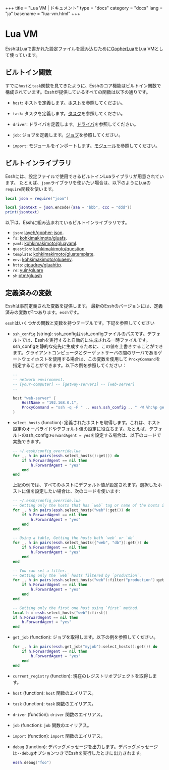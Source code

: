 +++
title = "Lua VM | ドキュメント"
type = "docs"
category = "docs"
lang = "ja"
basename = "lua-vm.html"
+++

# Lua VM

EsshはLuaで書かれた設定ファイルを読み込むために[GopherLua](https://github.com/yuin/gopher-lua)をLua VMとして使っています。

## ビルトイン関数

すでに`host`と`task`関数を見てきたように、Esshのコア機能はビルトイン関数で構成されています。Esshが提供しているすべての関数は以下の通りです。

* `host`: ホストを定義します。[ホスト](/docs/ja/hosts.html)を参照してください。

* `task`: タスクを定義します。[タスク](/docs/ja/tasks.html)を参照してください。

* `driver`: ドライバを定義します。[ドライバ](/docs/ja/drivers.html)を参照してください。

* `job`: ジョブを定義します。[ジョブ](/docs/ja/jobs.html)を参照してください。

* `import`: モジュールをインポートします。[モジュール](/docs/ja/modules.html)を参照してください。

## ビルトインライブラリ

Esshには、設定ファイルで使用できるビルトインLuaライブラリが用意されています。
たとえば、`json`ライブラリを使いたい場合は、以下のようにLuaの`require`関数を使います。

~~~lua
local json = require("json")

local jsontext = json.encode({aaa = "bbb", ccc = "ddd"})
print(jsontext)
~~~

以下は、Esshに組み込まれているビルトインライブラリです。

* `json`: [layeh/gopher-json](https://github.com/layeh/gopher-json).
* `fs`: [kohkimakimoto/gluafs](https://github.com/kohkimakimoto/gluafs).
* `yaml`: [kohkimakimoto/gluayaml](https://github.com/kohkimakimoto/gluayaml).
* `question`: [kohkimakimoto/question](https://github.com/kohkimakimoto/gluaquestion).
* `template`: [kohkimakimoto/gluatemplate](https://github.com/kohkimakimoto/gluatemplate).
* `env`: [kohkimakimoto/gluaenv](https://github.com/kohkimakimoto/gluaenv).
* `http`: [cjoudrey/gluahttp](https://github.com/cjoudrey/gluahttp).
* `re`: [yuin/gluare](https://github.com/yuin/gluare)
* `sh`:[otm/gluash](https://github.com/otm/gluash)

## 定義済みの変数

Esshは事前定義された変数を提供します。 最新のEsshのバージョンには、定義済みの変数が1つあります。`essh`です。

`essh`はいくつかの関数と変数を持つテーブルです。下記を参照してください

* `ssh_config` (string): ssh_configはssh_configファイルのパスです。デフォルトでは、Esshを実行すると自動的に生成される一時ファイルです。 ssh_configを静的な宛先に生成するために、この値を上書きすることができます。クライアントコンピュータとターゲットサーバの間のサーバであるゲートウェイホストを使用する場合は、この変数を使用して `ProxyCommand`を指定することができます。以下の例を参照してください：

    ~~~lua
    --
    -- network environment.
    -- [your-computer] -- [getway-server1] -- [web-server]
    --

    host "web-server" {
        HostName = "192.168.0.1",
        ProxyCommand = "ssh -q -F " .. essh.ssh_config .. " -W %h:%p getway-server1",
    }
    ~~~


* `select_hosts` (function): 定義されたホストを取得します。これは、ホスト設定のオーバライドやデフォルト値の設定に役立ちます。たとえば、デフォルトのssh_config:`ForwardAgent = yes`を設定する場合は、以下のコードで実施できます。

    ~~~lua
    -- ~/.essh/config_override.lua
    for _, h in pairs(essh.select_hosts():get()) do
        if h.ForwardAgent == nil then
            h.ForwardAgent = "yes"
        end
    end
    ~~~

    上記の例では、すべてのホストにデフォルト値が設定されます。選択したホストに値を設定したい場合は、次のコードを使います:

    ~~~lua
    -- ~/.essh/config_override.lua
    -- Getting only the hosts that has `web` tag or name of the hosts is `web`.
    for _, h in pairs(essh.select_hosts("web"):get()) do
        if h.ForwardAgent == nil then
            h.ForwardAgent = "yes"
        end
    end

    -- Using a table, Getting the hosts both `web` or `db`
    for _, h in pairs(essh.select_hosts({"web", "db"}):get()) do
        if h.ForwardAgent == nil then
            h.ForwardAgent = "yes"
        end
    end

    -- You can set a filter.
    -- Getting only the `web` hosts filtered by `production`.
    for _, h in pairs(essh.select_hosts("web"):filter("production"):get()) do
        if h.ForwardAgent == nil then
            h.ForwardAgent = "yes"
        end
    end

    -- Getting only the first one host using `first` method.
    local h = essh.select_hosts("web"):first()
    if h.ForwardAgent == nil then
        h.ForwardAgent = "yes"
    end
    ~~~

* `get_job` (function): ジョブを取得します。以下の例を参照してください。

    ~~~lua
    for _, h in pairs(essh.get_job("myjob"):select_hosts():get()) do
        if h.ForwardAgent == nil then
            h.ForwardAgent = "yes"
        end
    end
    ~~~

* `current_registry` (function): 現在のレジストリオブジェクトを取得します。

* `host` (function): `host` 関数のエイリアス。

* `task` (function): `task` 関数のエイリアス。

* `driver` (function): `driver` 関数のエイリアス。

* `job` (function): `job` 関数のエイリアス。

* `import` (function): `import` 関数のエイリアス。

* `debug` (function): デバッグメッセージを出力します。デバッグメッセージは`--debug`オプションつきでEsshを実行したときに出力されます。

    ~~~~lua
    essh.debug("foo")
    ~~~~
